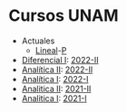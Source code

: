 # Cursos UNAM

- Actuales
  - [Lineal](https://ramonrc.github.io/curso/ALI-23/)-[P](https://www.fciencias.unam.mx/docencia/horarios/presentacion/346620)
- [Diferencial I](https://ramonrc.github.io/curso/GD-22/): [2022-II](http://www.fciencias.unam.mx/docencia/horarios/presentacion/333522)
- [Analítica II](https://ramonrc.github.io/curso/GAII-22/): [2022-II](http://www.fciencias.unam.mx/docencia/horarios/presentacion/332159)
- [Analítica I](https://ramonrc.github.io/curso/GAI-21/): [2022-I](http://www.fciencias.unam.mx/docencia/horarios/presentacion/326910)
- [Analitica II](https://ramonrc.github.io/curso/GAII-21/):  [2021-II](http://www.fciencias.unam.mx/docencia/horarios/presentacion/322131)
- [Analitica I](https://ramonrc.github.io/curso/GAI-20/):  [2021-I](http://www.fciencias.unam.mx/docencia/horarios/presentacion/316885)
